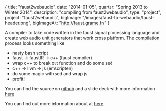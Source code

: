 {
  title: "faust2webaudio",
  date:  "2014-01-05",
  quarter: "Spring 2013 to Winter 2014",
  description: "compiling from faust2webaudio",
  type: "project",
  project: "faust2webaudio",
  bigImage: "/images/faust-to-webaudio/faust-header.png",
  bigImageAlt: "http://faust.grame.fr/"
}

A compiler to take code written in the faust signal processing language and create web audio unit generators that work cross platform. The compilation process looks something like

* nasty bash script
 * faust -> faustIR -> c++ (faust compiler)
 * wrap c++ to break out function and do some sed
 * c++ -> llvm -> js (emscripten)
 * do some magic with sed and wrap js
 * profit!
 
You can find the source on [github](http://www.github.com/thealphanerd/faust2webaudio) and a slide deck with more information [here](https://ccrma.stanford.edu/~mborins/420b/)

You can find out more information about at [here](http://faust.grame.fr)